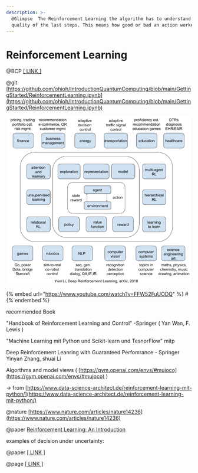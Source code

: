 ```yaml
---
description: >-
  @Glimpse  The Reinforcement Learning the algorithm has to understand the
  quality of the last steps. This means how good or bad an action worked.
---
```


# Reinforcement Learning

@BCP [\[ LINK \]](https://docs.google.com/document/d/1N3ZjkGHlLCvKx8eytJa8KxXUkdqpnFx9pxoqpGXbsKg/edit?usp=sharing)

@git [https://github.com/ohioh/IntroductionQuantumComputing/blob/main/GettingStarted/ReinforcementLearning.ipynb](https://github.com/ohioh/IntroductionQuantumComputing/blob/main/GettingStarted/ReinforcementLearning.ipynb)

![\[ LINK \]](<../../.gitbook/assets/image (8).png>)

{% embed url="https://www.youtube.com/watch?v=FFW52FuUODQ" %}
\#
{% endembed %}

recommended Book

"Handbook of Reinforcement Learning and Control" -Springer ( Yan Wan, F. Lewis )

"Machine Learning mit Python und Scikit-learn und TesnorFlow" mitp

Deep Reinforcement Leanring with Guaranteed Perfomrance - Springer Yinyan Zhang, shuai Li

Algorthms and model views ( [https://gym.openai.com/envs/#mujoco](https://gym.openai.com/envs/#mujoco) )

\-> from [https://www.data-science-architect.de/reinforcement-learning-mit-python/](https://www.data-science-architect.de/reinforcement-learning-mit-python/)

@nature [https://www.nature.com/articles/nature14236](https://www.nature.com/articles/nature14236)

@paper [Reinforcement Learning: An Introduction](https://web.stanford.edu/class/psych209/Readings/SuttonBartoIPRLBook2ndEd.pdf)

examples of decision under uncertainty:

@paper [\[ LINK \]](https://www.imperial.ac.uk/media/imperial-college/administration-and-support-services/enterprise-office/public/Decision-making-under-uncertainty-FINAL.pdf)

@page [\[ LINK \]](https://towardsdatascience.com/reinforcement-learning-rl-101-with-python-e1aa0d37d43b)

